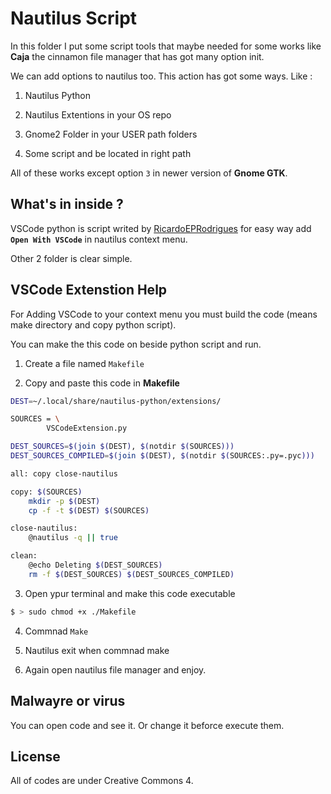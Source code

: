 # Nautilus Script

In this folder I put some script tools that maybe needed for some works
like **Caja** the cinnamon file manager that has got many option init.

We can add options to nautilus too. This action has got some ways.
Like :

1. Nautilus Python

2. Nautilus Extentions in your OS repo

3. Gnome2 Folder in your USER path folders

4. Some script and be located in right path

All of these works except option `3` in newer version of **Gnome GTK**.

## What's in inside ?

VSCode python is script writed by [RicardoEPRodrigues](https://github.com/RicardoEPRodrigues) for easy way add **`Open With VSCode`** in nautilus context menu.

Other 2 folder is clear simple.

## VSCode Extenstion Help

For Adding VSCode to your context menu you must build the code (means make directory and copy python script).

You can make the this code on beside python script and run.

1. Create a file named `Makefile`

2. Copy and paste this code in **Makefile**

```sh
DEST=~/.local/share/nautilus-python/extensions/

SOURCES = \
		VSCodeExtension.py

DEST_SOURCES=$(join $(DEST), $(notdir $(SOURCES)))
DEST_SOURCES_COMPILED=$(join $(DEST), $(notdir $(SOURCES:.py=.pyc)))

all: copy close-nautilus

copy: $(SOURCES)
	mkdir -p $(DEST)
	cp -f -t $(DEST) $(SOURCES)

close-nautilus:
	@nautilus -q || true

clean:
	@echo Deleting $(DEST_SOURCES)
	rm -f $(DEST_SOURCES) $(DEST_SOURCES_COMPILED)

```

3. Open ypur terminal and make this code executable

```sh
$ > sudo chmod +x ./Makefile
```

4. Commnad ``Make``

5. Nautilus exit when commnad make

6. Again open nautilus file manager and enjoy.

## Malwayre or virus

You can open code and see it. Or change it beforce execute them.

## License

All of codes are under Creative Commons 4.

